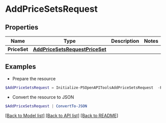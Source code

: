 # AddPriceSetsRequest
## Properties

Name | Type | Description | Notes
------------ | ------------- | ------------- | -------------
**PriceSet** | [**AddPriceSetsRequestPriceSet**](AddPriceSetsRequestPriceSet.md) |  | 

## Examples

- Prepare the resource
```powershell
$AddPriceSetsRequest = Initialize-PSOpenAPIToolsAddPriceSetsRequest  -PriceSet null
```

- Convert the resource to JSON
```powershell
$AddPriceSetsRequest | ConvertTo-JSON
```

[[Back to Model list]](../README.md#documentation-for-models) [[Back to API list]](../README.md#documentation-for-api-endpoints) [[Back to README]](../README.md)

